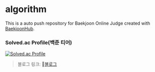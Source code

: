 # algorithm
This is a auto push repository for Baekjoon Online Judge created with [BaekjoonHub](https://github.com/BaekjoonHub/BaekjoonHub).

### Solved.ac Profile(백준 티어)
[![Solved.ac Profile](http://mazassumnida.wtf/api/v2/generate_badge?boj=alwjd7085)](https://solved.ac/alwjd7085/)

> 블로그 링크: 🔗[블로그](https://up-in-the-air.tistory.com/category/%EB%B0%B1%EC%A4%80%28%ED%8C%8C%EC%9D%B4%EC%8D%AC%29) 

